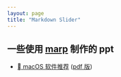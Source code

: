 ```yaml
---
layout: page
title: "Markdown Slider"
---
```


## 一些使用 [marp](https://marp.app/) 制作的 ppt

-   [ macOS 软件推荐](./macOS-software.html) ([pdf 版](./macOS-software.pdf))
